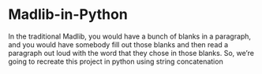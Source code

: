 # Madlib-in-Python
In the traditional Madlib, you would have a bunch of blanks in a paragraph, and you would have somebody fill out those blanks and then read a paragraph out loud with the word that they chose in those blanks.
So, we’re going to recreate this project in python using string concatenation
